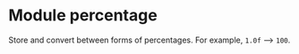 # Module percentage

Store and convert between forms of percentages. For example, `1.0f` --> `100`.
